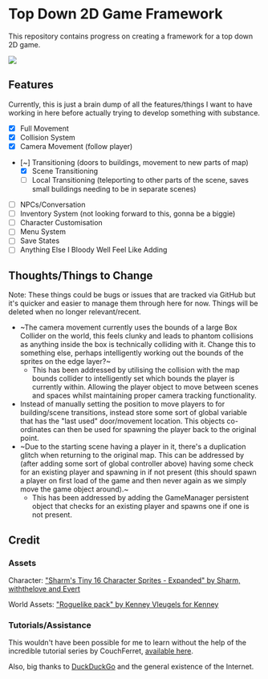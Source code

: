 # Top Down 2D Game Framework

This repository contains progress on creating a framework for a top down 2D game.

![](preview/20200410.gif)

## Features

Currently, this is just a brain dump of all the features/things I want to have working in here before actually trying to develop something with substance.

- [x] Full Movement
- [x] Collision System
- [x] Camera Movement (follow player)
- [~] Transitioning (doors to buildings, movement to new parts of map)
    - [x] Scene Transitioning 
    - [ ] Local Transitioning (teleporting to other parts of the scene, saves small buildings needing to be in separate scenes)
- [ ] NPCs/Conversation
- [ ] Inventory System (not looking forward to this, gonna be a biggie)
- [ ] Character Customisation
- [ ] Menu System
- [ ] Save States
- [ ] Anything Else I Bloody Well Feel Like Adding

## Thoughts/Things to Change

Note: These things could be bugs or issues that are tracked via GitHub but it's quicker and easier to manage them through here for now. Things will be deleted when no longer relevant/recent.

- ~The camera movement currently uses the bounds of a large Box Collider on the world, this feels clunky and leads to phantom collisions as anything inside the box is technically colliding with it. Change this to something else, perhaps intelligently working out the bounds of the sprites on the edge layer?~
    - This has been addressed by utilising the collision with the map bounds collider to intelligently set which bounds the player is currently within. Allowing the player object to move between scenes and spaces whilst maintaining proper camera tracking functionality.
- Instead of manually setting the position to move players to for building/scene transitions, instead store some sort of global variable that has the "last used" door/movement location. This objects co-ordinates can then be used for spawning the player back to the original point.
- ~Due to the starting scene having a player in it, there's a duplication glitch when returning to the original map. This can be addressed by (after adding some sort of global controller above) having some check for an existing player and spawning in if not present (this should spawn a player on first load of the game and then never again as we simply move the game object around).~
    - This has been addressed by adding the GameManager persistent object that checks for an existing player and spawns one if one is not present.

## Credit

### Assets

Character: ["Sharm's Tiny 16 Character Sprites - Expanded" by Sharm, withthelove and Evert](https://opengameart.org/content/tiny-16-expanded-character-sprites)

World Assets: ["Roguelike pack" by Kenney Vleugels for Kenney](https://www.kenney.nl/assets/roguelike-rpg-pack) 

### Tutorials/Assistance

This wouldn't have been possible for me to learn without the help of the incredible tutorial series by CouchFerret, [available here](https://www.youtube.com/playlist?list=PLM83Z6G5iM3k48356VU6e-oXWl_uwwq4F).

Also, big thanks to [DuckDuckGo](https://duckduckgo.com/) and the general existence of the Internet.

